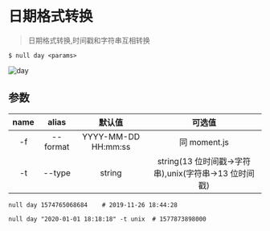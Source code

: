 # 日期格式转换

> 日期格式转换,时间戳和字符串互相转换

```shell
$ null day <params>
```

![day](/day.gif)

## 参数

| name | alias | 默认值 | 可选值 |
| :-: | :-: | :-: | :-: |
| -f | --format | YYYY-MM-DD HH:mm:ss | 同 moment.js |
| -t | --type | string | string(13 位时间戳->字符串),unix(字符串->13 位时间戳) |

```shell
null day 1574765068684    # 2019-11-26 18:44:28

null day "2020-01-01 18:18:18" -t unix  # 1577873898000
```

